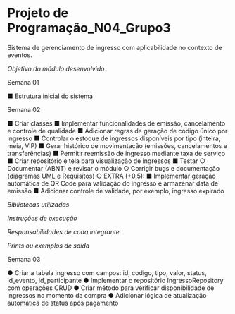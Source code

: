 # Projeto de Programação_N04_Grupo3
Sistema de gerenciamento de ingresso com aplicabilidade no contexto de eventos.

*Objetivo do módulo desenvolvido*

Semana 01

■ Estrutura inicial do sistema

Semana 02

■ Criar classes
■ Implementar funcionalidades de emissão, cancelamento e controle de qualidade
■ Adicionar regras de geração de código único por ingresso
■ Controlar o estoque de ingressos disponíveis por tipo (inteira, meia, VIP)
■ Gerar histórico de movimentação (emissões, cancelamentos e transferências)
■ Permitir reemissão de ingresso mediante taxa de serviço
■ Criar repositório e tela para visualização de ingressos
■ Testar
○ Documentar (ABNT) e revisar o módulo
○ Corrigir bugs e documentação (diagramas UML e Requisitos)
○ EXTRA (+0,5):
■ Implementar geração automática de QR Code para validação do ingresso e armazenar data de emissão
■ Adicionar controle de validade, por exemplo, ingresso expirado


*Bibliotecas utilizadas*

*Instruções de execução*

*Responsabilidades de cada integrante*

*Prints ou exemplos de saída*

Semana 03

● Criar a tabela ingresso com campos: id, codigo, tipo, valor, status, id_evento, id_participante
● Implementar o repositório IngressoRepository com operações CRUD
● Criar método para verificar disponibilidade de ingressos no momento da compra
● Adicionar lógica de atualização automática de status após pagamento


